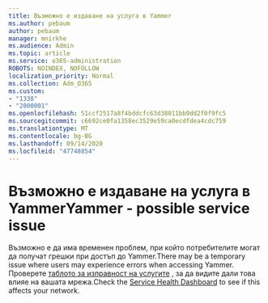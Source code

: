 ```yaml
---
title: Възможно е издаване на услуга в Yammer
ms.author: pebaum
author: pebaum
manager: mnirkhe
ms.audience: Admin
ms.topic: article
ms.service: o365-administration
ROBOTS: NOINDEX, NOFOLLOW
localization_priority: Normal
ms.collection: Adm_O365
ms.custom:
- "1338"
- "2800001"
ms.openlocfilehash: 51ccf2517a8f4bddcfc63d38011bb9dd2f0f9fc5
ms.sourcegitcommit: c6692ce0fa1358ec3529e59ca0ecdfdea4cdc759
ms.translationtype: MT
ms.contentlocale: bg-BG
ms.lasthandoff: 09/14/2020
ms.locfileid: "47748854"
---
```

# <a name="yammer---possible-service-issue"></a><span data-ttu-id="3567e-102">Възможно е издаване на услуга в Yammer</span><span class="sxs-lookup"><span data-stu-id="3567e-102">Yammer - possible service issue</span></span>

<span data-ttu-id="3567e-103">Възможно е да има временен проблем, при който потребителите могат да получат грешки при достъп до Yammer.</span><span class="sxs-lookup"><span data-stu-id="3567e-103">There may be a temporary issue where users may experience errors when accessing Yammer.</span></span> <span data-ttu-id="3567e-104">Проверете [таблото за изправност на услугите](https://admin.microsoft.com/AdminPortal/Home#/servicehealth) , за да видите дали това влияе на вашата мрежа.</span><span class="sxs-lookup"><span data-stu-id="3567e-104">Check the [Service Health Dashboard](https://admin.microsoft.com/AdminPortal/Home#/servicehealth) to see if this affects your network.</span></span>
